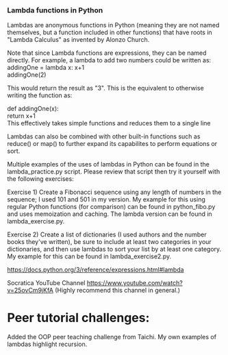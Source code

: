 ### Lambda functions in Python

Lambdas are anonymous functions in Python (meaning they are not named themselves, but a function included in other functions) that have roots in "Lambda Calculus" as invented by Alonzo Church.

Note that since Lambda functions are expressions, they can be named directly. For example, a lambda to add two numbers could be written as:  
addingOne = lambda x: x+1  
addingOne(2)
  
This would return the result as "3". This is the equivalent to otherwise writing the function as:
  
def addingOne(x):  
   return x+1  
This effectively takes simple functions and reduces them to a single line
  
Lambdas can also be combined with other built-in functions such as reduce() or map() to further expand its capabilites to perform equations or sort.
  
Multiple examples of the uses of lambdas in Python can be found in the lambda_practice.py script. Please review that script then try it yourself with the following exercises:
  
Exercise 1) Create a Fibonacci sequence using any length of numbers in the sequence; I used 101 and 501 in my version. My example for this using regular Python functions (for comparison) can be found in python_fibo.py and uses memoization and caching. The lambda version can be found in lambda_exercise.py.
  
Exercise 2) Create a list of dictionaries (I used authors and the number books they've written), be sure to include at least two categories in your dictionaries, and then use lambdas to sort your list by at least one category. My example for this can be found in lambda_exercise2.py.
  
https://docs.python.org/3/reference/expressions.html#lambda

Socratica YouTube Channel https://www.youtube.com/watch?v=25ovCm9jKfA (Highly recommend this channel in general.)
  
# Peer tutorial challenges:  

Added the OOP peer teaching challenge from Taichi.
My own examples of lambdas highlight recursion.
